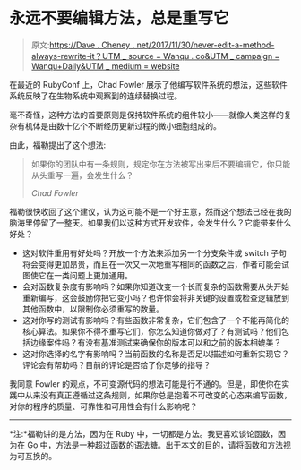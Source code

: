 # 永远不要编辑方法，总是重写它

> 原文:[https://Dave . Cheney . net/2017/11/30/never-edit-a-method-always-rewrite-it？UTM _ source = Wanqu . co&UTM _ campaign = Wanqu+Daily&UTM _ medium = website](https://dave.cheney.net/2017/11/30/never-edit-a-method-always-rewrite-it?utm_source=wanqu.co&utm_campaign=Wanqu+Daily&utm_medium=website)



在最近的 RubyConf 上，Chad Fowler 展示了他编写软件系统的想法，这些软件系统反映了在生物系统中观察到的连续替换过程。

毫不奇怪，这种方法的首要原则是保持软件系统的组件较小——就像人类这样的复杂有机体是由数十亿个不断经历更新过程的微小细胞组成的。

由此，福勒提出了这个想法:

> 如果你的团队中有一条规则，规定你在方法被写出来后不要编辑它，你只能从头重写一遍，会发生什么？
> 
> <cite>Chad Fowler</cite>

福勒很快收回了这个建议，认为这可能不是一个好主意，然而这个想法已经在我的脑海里停留了一整天。如果我们以这种方式开发软件，会发生什么？它能带来什么好处？

*   这对软件重用有好处吗？开放一个方法来添加另一个分支条件或 switch 子句将会变得更加昂贵，而且在一次又一次地重写相同的函数之后，作者可能会试图使它在一类问题上更加通用。
*   会对函数复杂度有影响吗？如果你知道改变一个长而复杂的函数需要从头开始重新编写，这会鼓励你把它变小吗？也许你会将非关键的设置或检查逻辑放到其他函数中，以限制你必须重写的数量。
*   这对你写的测试有影响吗？有些函数非常复杂，它们包含了一个不能再简化的核心算法。如果你不得不重写它们，你怎么知道你做对了？有测试吗？他们包括边缘案件吗？有没有基准测试来确保你的版本可以和之前的版本相媲美？
*   这对你选择的名字有影响吗？当前函数的名称是否足以描述如何重新实现它？评论会有帮助吗？目前的评论是否给了你足够的指导？

我同意 Fowler 的观点，不可变源代码的想法可能是行不通的。但是，即使你在实践中从来没有真正遵循过这条规则，如果你总是抱着不可改变的心态来编写函数，对你的程序的质量、可靠性和可用性会有什么影响呢？

* * *

*注:*福勒讲的是方法，因为在 Ruby 中，一切都是方法。我更喜欢谈论函数，因为在 Go 中，方法是一种超过函数的语法糖。出于本文的目的，请将函数和方法视为可互换的。

